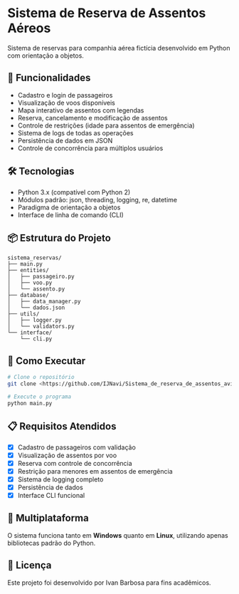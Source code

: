 # Sistema de Reserva de Assentos Aéreos

Sistema de reservas para companhia aérea fictícia desenvolvido em Python com orientação a objetos.

## 🚀  Funcionalidades

- Cadastro e login de passageiros
- Visualização de voos disponíveis
- Mapa interativo de assentos com legendas
- Reserva, cancelamento e modificação de assentos
- Controle de restrições (idade para assentos de emergência)
- Sistema de logs de todas as operações
- Persistência de dados em JSON
- Controle de concorrência para múltiplos usuários

## 🛠️ Tecnologias

- Python 3.x (compatível com Python 2)
- Módulos padrão: json, threading, logging, re, datetime
- Paradigma de orientação a objetos
- Interface de linha de comando (CLI)

## 📦 Estrutura do Projeto

```
sistema_reservas/
├── main.py
├── entities/
│   ├── passageiro.py
│   ├── voo.py
│   └── assento.py
├── database/
│   ├── data_manager.py
│   └── dados.json
├── utils/
│   ├── logger.py
│   └── validators.py
└── interface/
    └── cli.py
```

## 🚀  Como Executar

```bash
# Clone o repositório
git clone <https://github.com/IJNavi/Sistema_de_reserva_de_assentos_avia-o.git>

# Execute o programa
python main.py
```

## 📋 Requisitos Atendidos

- [x] Cadastro de passageiros com validação
- [x] Visualização de assentos por voo
- [x] Reserva com controle de concorrência
- [x] Restrição para menores em assentos de emergência
- [x] Sistema de logging completo
- [x] Persistência de dados
- [x] Interface CLI funcional

## 👥 Multiplataforma

O sistema funciona tanto em **Windows** quanto em **Linux**, utilizando apenas bibliotecas padrão do Python.

## 📝  Licença

Este projeto foi desenvolvido por Ivan Barbosa para fins acadêmicos.
